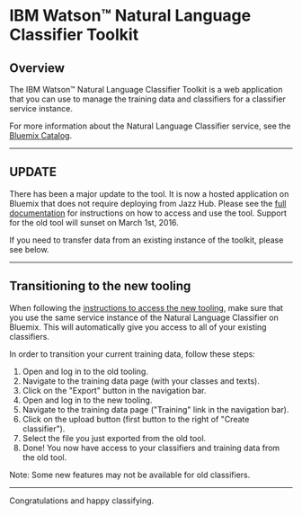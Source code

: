 # IBM Watson&trade; Natural Language Classifier Toolkit

## Overview

The IBM Watson&trade; Natural Language Classifier Toolkit is a web application that you can use to manage the training data and classifiers for a classifier service instance.

For more information about the Natural Language Classifier service, see the [Bluemix Catalog](https://console.ng.bluemix.net/catalog/natural-language-classifier/).

***

## UPDATE

There has been a major update to the tool. It is now a hosted application on Bluemix that does not require deploying from Jazz Hub. Please see the [full documentation](http://www.ibm.com/smarterplanet/us/en/ibmwatson/developercloud/doc/nl-classifier/tool_overview.shtml) for instructions on how to access and use the tool. Support for the old tool will sunset on March 1st, 2016.

If you need to transfer data from an existing instance of the toolkit, please see below.

***

## Transitioning to the new tooling

When following the [instructions to access the new tooling](http://www.ibm.com/smarterplanet/us/en/ibmwatson/developercloud/doc/nl-classifier/tool_overview.shtml), make sure that you use the same service instance of the Natural Language Classifier on Bluemix. This will automatically give you access to all of your existing classifiers.

In order to transition your current training data, follow these steps:
1. Open and log in to the old tooling.
2. Navigate to the training data page (with your classes and texts).
3. Click on the "Export" button in the navigation bar.
4. Open and log in to the new tooling.
5. Navigate to the training data page ("Training" link in the navigation bar).
6. Click on the upload button (first button to the right of "Create classifier").
7. Select the file you just exported from the old tool.
8. Done! You now have access to your classifiers and training data from the old tool.

Note: Some new features may not be available for old classifiers.

***


Congratulations and happy classifying.
